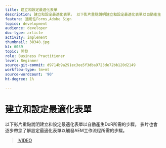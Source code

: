 ```yaml
---
title: 建立和設定最適化表單
description: 建立和設定最適化表單。 以下影片重點說明建立和設定最適化表單以自動產生DoR所需的步驟。 影片也會逐步帶您了解設定最適化表單以觸發AEM工作流程所需的步驟。
feature: 適用性Forms,Adobe Sign
topics: development
audience: developer
doc-type: article
activity: implement
thumbnail: 38348.jpg
kt: 6039
topic: 開發
role: Business Practitioner
level: Beginner
source-git-commit: d9714b9a291ec3ee5f3dba9723de72bb120d2149
workflow-type: tm+mt
source-wordcount: '90'
ht-degree: 1%

---
```


# 建立和設定最適化表單

以下影片重點說明建立和設定最適化表單以自動產生DoR所需的步驟。 影片也會逐步帶您了解設定最適化表單以觸發AEM工作流程所需的步驟。

>[!VIDEO](https://video.tv.adobe.com/v/38348/?quality=9&learn=on)

